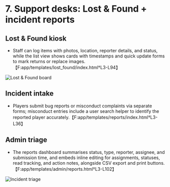 # 7. Support desks: Lost & Found + incident reports

## Lost & Found kiosk
* Staff can log items with photos, location, reporter details, and status, while the list view shows cards with timestamps and quick update forms to mark returns or replace images.【F:app/templates/lost_found/index.html†L3-L94】

![Lost & Found board](browser:/invocations/ggqhabqb/artifacts/artifacts/wiki-lost-found.png)

## Incident intake
* Players submit bug reports or misconduct complaints via separate forms; misconduct entries include a user search helper to identify the reported player accurately.【F:app/templates/reports/index.html†L3-L36】

## Admin triage
* The reports dashboard summarises status, type, reporter, assignee, and submission time, and embeds inline editing for assignments, statuses, read tracking, and action notes, alongside CSV export and print buttons.【F:app/templates/admin/reports.html†L3-L102】

![Incident triage](browser:/invocations/ggqhabqb/artifacts/artifacts/wiki-reports.png)
